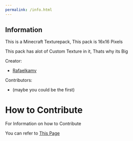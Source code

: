 ```yaml
---
permalink: /info.html
---
```

## Information
This is a Minecraft Texturepack, This pack is 16x16 Pixels

This pack has alot of Custom Texture in it, Thats why its Big

Creator:
* [Rafaelkamv](https://github.com/rafaelkamv)

Contributors:
* (maybe you could be the first)




# How to Contribute

For Information on how to Contribute

You can refer to [This Page](https://rafaelkamv.github.io/Final-Destination/items.html)
